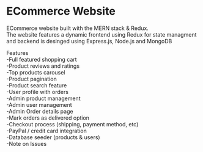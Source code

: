 # ECommerce Website

ECommerce website built with the MERN stack & Redux. 
<br/>
The website features a dynamic frontend using Redux for state managment and backend is desinged using Express.js, Node.js and MongoDB

Features<br/>
-Full featured shopping cart<br/>
-Product reviews and ratings<br/>
-Top products carousel<br/>
-Product pagination<br/>
-Product search feature<br/>
-User profile with orders<br/>
-Admin product management<br/>
-Admin user management<br/>
-Admin Order details page<br/>
-Mark orders as delivered option<br/>
-Checkout process (shipping, payment method, etc)<br/>
-PayPal / credit card integration<br/>
-Database seeder (products & users)<br/>
-Note on Issues<br/>
